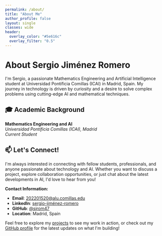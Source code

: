 ```yaml
---
permalink: /about/
title: "About Me"
author_profile: false
layout: single
classes: wide
header:
  overlay_color: "#5e616c"
  overlay_filter: "0.5"
---
```


# About Sergio Jiménez Romero

I'm Sergio, a passionate Mathematics Engineering and Artificial Intelligence student at Universidad Pontificia Comillas (ICAI) in Madrid, Spain. My journey in technology is driven by curiosity and a desire to solve complex problems using cutting-edge AI and mathematical techniques.




## 🎓 Academic Background

**Mathematics Engineering and AI**  
*Universidad Pontificia Comillas (ICAI), Madrid*  
*Current Student*



## 📫 Let's Connect!

I'm always interested in connecting with fellow students, professionals, and anyone passionate about technology and AI. Whether you want to discuss a project, explore collaboration opportunities, or just chat about the latest developments in AI, I'd love to hear from you!

**Contact Information:**
- **Email**: [202201520@alu.comillas.edu](mailto:202201520@alu.comillas.edu)
- **LinkedIn**: [sergio-jiménez-romero](https://www.linkedin.com/in/sergio-jiménez-romero/)
- **GitHub**: [@sjrom47](https://github.com/sjrom47)
- **Location**: Madrid, Spain

Feel free to explore my [projects](/projects/) to see my work in action, or check out my [GitHub profile](https://github.com/sjrom47) for the latest updates on what I'm building!
